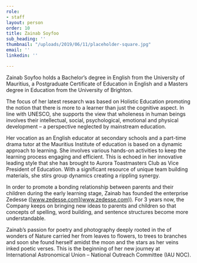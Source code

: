 ```yaml
---
role:
- staff
layout: person
order: 10
title: Zainab Soyfoo
sub_heading: ''
thumbnail: "/uploads/2019/06/11/placeholder-square.jpg"
email: ''
linkedin: ''

---
```

Zainab Soyfoo holds a Bachelor’s degree in English from the University of Mauritius,
a Postgraduate Certificate of Education in English and a Masters degree in Education
from the University of Brighton.

The focus of her latest research was based on Holistic Education promoting the notion
that there is more to a learner than just the cognitive aspect. In line with UNESCO,
she supports the view that wholeness in human beings involves their intellectual,
social, psychological, emotional and physical development – a perspective neglected
by mainstream education.

Her vocation as an English educator at secondary schools and a part-time drama tutor
at the Mauritius Institute of education is based on a dynamic approach to learning.
She involves various hands-on activities to keep the learning process engaging and
efficient. This is echoed in her innovative leading style that she has brought to Aurora
Toastmasters Club as Vice President of Education. With a significant resource of
unique team building materials, she stirs group dynamics creating a rippling synergy.

In order to promote a bonding relationship between parents and their children during
the early learning stage, Zainab has founded the enterprise Zedesse
([www.zedesse.com](www.zedesse.com)). For 3 years now, the Company keeps on bringing new ideas to
parents and children so that concepts of spelling, word building, and sentence
structures become more understandable.

Zainab’s passion for poetry and photography deeply rooted in the of wonders of
Nature carried her from leaves to flowers, to trees to branches and soon she found
herself amidst the moon and the stars as her veins inked poetic verses. This is the
beginning of her new journey at International Astronomical Union – National
Outreach Committee (IAU NOC).